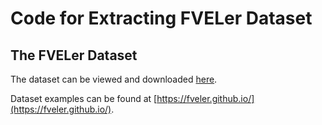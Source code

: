 # Code for Extracting FVELer Dataset

## The FVELer Dataset
The dataset can be viewed and downloaded [here]().

Dataset examples can be found at [https://fveler.github.io/](https://fveler.github.io/). 


<!-- ## Code Use -->

